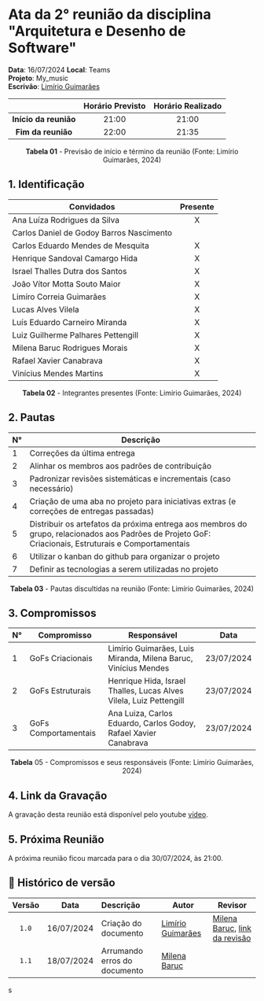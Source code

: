 # Ata da  2° reunião da disciplina "Arquitetura e Desenho de Software"

[//]: # (**Ordem do escrivão da ata:** Ana Luíza, Carlos Daniel, Carlos Eduardo, Henrique Hida, Israel Thalles, João Vítor, Limíro Guimarães, Lucas Alves Vilela, Luís Miranda, Luiz Guilherme, Milena Baruc, Rafael Xavier, Vinícius Mendes.)

**Data**:   16/07/2024 **Local**: Teams <br>
**Projeto**: My_music <br>
**Escrivão**: [Limírio Guimarães](https://github.com/LimirioGuimaraes)
<center>

|   | Horário Previsto | Horário Realizado |
|:-:| :-: | :-: |
|**Início da reunião**| 21:00 | 21:00 |
|**Fim da reunião**| 22:00 | 21:35 |

**Tabela 01** - Previsão de início e término da reunião (Fonte: Limírio Guimarães, 2024)

</center>


## 1. Identificação

<center>

| Convidados                               | Presente        |
|------------------------------------------|-----------------|
| Ana Luíza Rodrigues da Silva             |<center> X</center>|
| Carlos Daniel de Godoy Barros Nascimento |<center>  </center>|
| Carlos Eduardo Mendes de Mesquita        |<center> X</center>|
| Henrique Sandoval Camargo Hida           |<center> X</center>|
| Israel Thalles Dutra dos Santos          |<center> X</center>|
| João Vítor Motta Souto Maior             |<center> X</center>|
| Limíro Correia Guimarães                 |<center> X</center>|
| Lucas Alves Vilela                       |<center> X</center>|
| Luís Eduardo Carneiro Miranda            |<center> X</center>|
| Luiz Guilherme Palhares Pettengill       |<center> X</center>|
| Milena Baruc Rodrigues Morais            |<center> X</center>|
| Rafael Xavier Canabrava                  |<center> X</center>|
| Vinícius Mendes Martins                  |<center> X</center>|

**Tabela 02** - Integrantes presentes (Fonte: Limírio Guimarães, 2024)

</center>

## 2. Pautas

<center>

| **N°** | **Descrição** |
|---|-----------------|
| 1 | Correções da última entrega |
| 2 | Alinhar os membros aos padrões de contribuição |
| 3 | Padronizar revisões sistemáticas e incrementais (caso necessário) |
| 4 | Criação de uma aba no projeto para iniciativas extras (e correções de entregas passadas) |
| 5 | Distribuir os artefatos da próxima entrega aos membros do grupo, relacionados aos Padrões de Projeto GoF: Criacionais, Estruturais e Comportamentais |
| 6 | Utilizar o kanban do github para organizar o projeto|
| 7 | Definir as tecnologias a serem utilizadas no projeto|

**Tabela 03** - Pautas discultidas na reunião (Fonte: Limírio Guimarães, 2024)

</center>

## 3. Compromissos

<center>

| **N°** | **Compromisso**     | **Responsável**   | **Data**    |
|--------|---------------------|-------------------|------------|
| 1      | GoFs Criacionais    | Limírio Guimarães, Luis Miranda, Milena Baruc, Vinícius Mendes| 23/07/2024 |
| 2      | GoFs Estruturais    | Henrique Hida, Israel Thalles, Lucas Alves Vilela, Luiz Pettengill | 23/07/2024 |
| 3      | GoFs Comportamentais| Ana Luiza, Carlos Eduardo, Carlos Godoy, Rafael Xavier Canabrava    | 23/07/2024 |

**Tabela** 05 - Compromissos e seus responsáveis (Fonte: Limírio Guimarães, 2024)

</center>

## 4. Link da Gravação

A gravação desta reunião está disponível pelo youtube [vídeo](https://youtu.be/RursT6G3tkY).

## 5. Próxima Reunião

A próxima reunião ficou marcada para o dia 30/07/2024, às 21:00.

## 📑 Histórico de versão

| Versão | Data      | Descrição | Autor | Revisor | 
| :-:    | :-----:   | :------   | ----  | ------- |
| `1.0`    |16/07/2024 |  Criação do documento | [Limírio Guimarães](https://github.com/LimirioGuimaraes) | [Milena Baruc](https://github.com/MilenaBaruc), [link da revisão](https://github.com/UnBArqDsw2024-1/2024.1_G2_My_Music/pull/48#issuecomment-2237637557)|
| `1.1`    |18/07/2024 |  Arrumando erros do documento | [Milena Baruc](https://github.com/MilenaBaruc) |  |
s